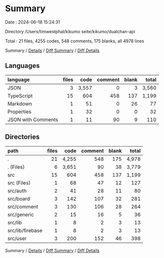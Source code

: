 # Summary

Date : 2024-06-18 15:24:31

Directory /Users/timwestphal/kikumo seite/kikumo/dualchan-api

Total : 21 files,  4255 codes, 548 comments, 175 blanks, all 4978 lines

Summary / [Details](details.md) / [Diff Summary](diff.md) / [Diff Details](diff-details.md)

## Languages
| language | files | code | comment | blank | total |
| :--- | ---: | ---: | ---: | ---: | ---: |
| JSON | 3 | 3,557 | 0 | 3 | 3,560 |
| TypeScript | 15 | 604 | 458 | 137 | 1,199 |
| Markdown | 1 | 51 | 0 | 26 | 77 |
| Properties | 1 | 32 | 0 | 0 | 32 |
| JSON with Comments | 1 | 11 | 90 | 9 | 110 |

## Directories
| path | files | code | comment | blank | total |
| :--- | ---: | ---: | ---: | ---: | ---: |
| . | 21 | 4,255 | 548 | 175 | 4,978 |
| . (Files) | 6 | 3,651 | 90 | 38 | 3,779 |
| src | 15 | 604 | 458 | 137 | 1,199 |
| src (Files) | 1 | 68 | 47 | 12 | 127 |
| src/auth | 2 | 41 | 28 | 11 | 80 |
| src/board | 3 | 142 | 107 | 32 | 281 |
| src/comment | 3 | 130 | 106 | 28 | 264 |
| src/generic | 2 | 15 | 16 | 5 | 36 |
| src/lib | 1 | 8 | 2 | 3 | 13 |
| src/lib/firebase | 1 | 8 | 2 | 3 | 13 |
| src/user | 3 | 200 | 152 | 46 | 398 |

Summary / [Details](details.md) / [Diff Summary](diff.md) / [Diff Details](diff-details.md)